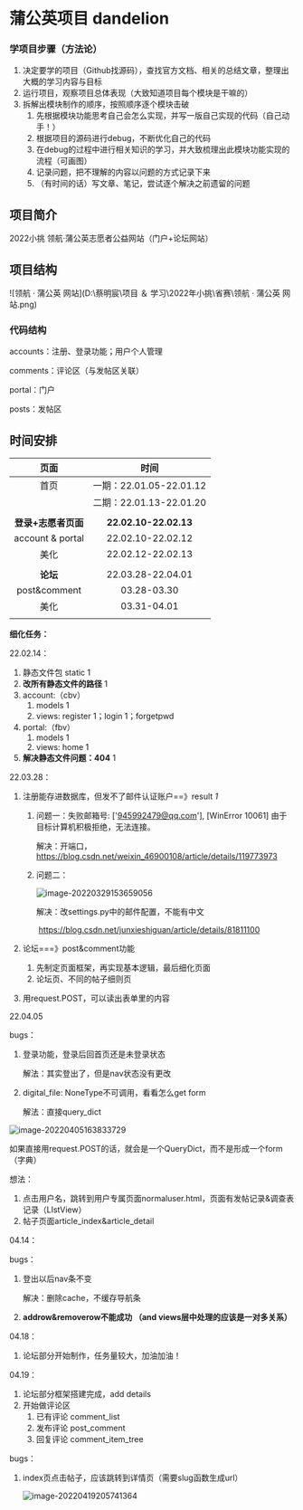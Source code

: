 # 蒲公英项目 dandelion 



### 学项目步骤（方法论）

1. 决定要学的项目（Github找源码），查找官方文档、相关的总结文章，整理出大概的学习内容与目标
2. 运行项目，观察项目总体表现（大致知道项目每个模块是干嘛的）
3. 拆解出模块制作的顺序，按照顺序逐个模块击破
   1. 先根据模块功能思考自己会怎么实现，并写一版自己实现的代码（自己动手！）
   2. 根据项目的源码进行debug，不断优化自己的代码
   3. 在debug的过程中进行相关知识的学习，并大致梳理出此模块功能实现的流程（可画图）
   4. 记录问题，把不理解的内容以问题的方式记录下来
   5. （有时间的话）写文章、笔记，尝试逐个解决之前遗留的问题



## 项目简介

2022小挑 领航·蒲公英志愿者公益网站（门户+论坛网站）



## 项目结构

![领航 · 蒲公英 网站](D:\蔡明宸\项目 ＆ 学习\2022年小挑\省赛\领航 · 蒲公英 网站.png)

### 代码结构

accounts：注册、登录功能；用户个人管理

comments：评论区（与发帖区关联）

portal：门户

posts：发帖区



## 时间安排

|      页面       |      时间       |
| :-------------: | :-------------: |
|      首页       |  一期：22.01.05-22.01.12 |
|                 |  二期：22.01.13-22.01.20|
|                  |          |
| **登录+志愿者页面** | **22.02.10-22.02.13** |
| account & portal | 22.02.10-22.02.12 |
| 美化 | 22.02.12-22.02.13 |
|                 |                 |
| **论坛** | 22.03.28-22.04.01 |
| post&comment | 03.28-03.30 |
| 美化 | 03.31-04.01 |
|                     |                         |



**细化任务：**

22.02.14：

1. 静态文件包 static 1
2. **改所有静态文件的路径** 1
3. account:（cbv）
   1. models 1
   2. views: register 1；login 1；forgetpwd
4. portal:（fbv）
   1. models 1
   2. views: home 1
5. **解决静态文件问题：404**  1



22.03.28：

1. 注册能存进数据库，但发不了邮件认证账户==》result    *1*
   1. 问题一：失败邮箱号: ['945992479@qq.com'], [WinError 10061] 由于目标计算机积极拒绝，无法连接。

      解决：开端口，https://blog.csdn.net/weixin_46900108/article/details/119773973

   2. 问题二：

      ![image-20220329153659056](C:\Users\94599\AppData\Roaming\Typora\typora-user-images\image-20220329153659056.png)

      解决：改settings.py中的邮件配置，不能有中文

      ​			https://blog.csdn.net/junxieshiguan/article/details/81811100

2. 论坛===》post&comment功能

   1. 先制定页面框架，再实现基本逻辑，最后细化页面
   2. 论坛页、不同的帖子细则页
   
3. 用request.POST，可以读出表单里的内容



22.04.05

bugs：

1. 登录功能，登录后回首页还是未登录状态

   解法：其实登出了，但是nav状态没有更改

2. digital_file: NoneType不可调用，看看怎么get form 

   解法：直接query_dict

![image-20220405163833729](C:\Users\94599\AppData\Roaming\Typora\typora-user-images\image-20220405163833729.png)

如果直接用request.POST的话，就会是一个QueryDict，而不是形成一个form（字典）



想法：

1. 点击用户名，跳转到用户专属页面normaluser.html，页面有发帖记录&调查表记录（LIstView）
2. 帖子页面article_index&article_detail



04.14：

bugs：

1. 登出以后nav条不变

   解决：删除cache，不缓存导航条

2. **addrow&removerow不能成功 （and views层中处理的应该是一对多关系）**



04.18：

1. 论坛部分开始制作，任务量较大，加油加油！



04.19：

1. 论坛部分框架搭建完成，add details
2. 开始做评论区
   1. 已有评论 comment_list
   2. 发布评论 post_comment
   3. 回复评论 comment_item_tree



bugs：

1. index页点击帖子，应该跳转到详情页（需要slug函数生成url）

   ![image-20220419205741364](C:\Users\94599\AppData\Roaming\Typora\typora-user-images\image-20220419205741364.png)

